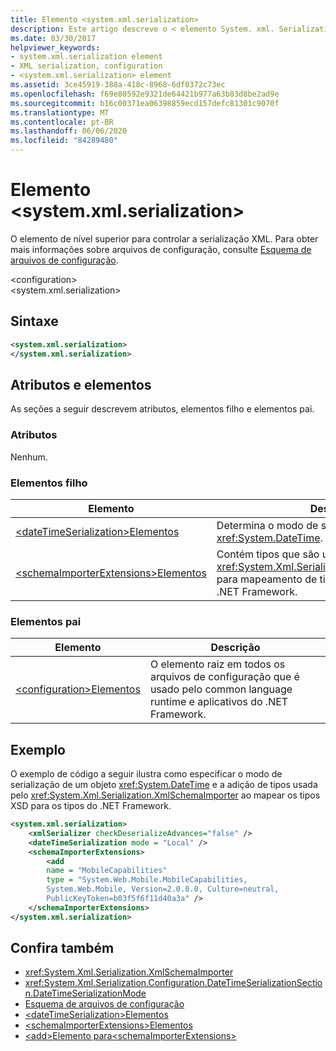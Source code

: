 ```yaml
---
title: Elemento <system.xml.serialization>
description: Este artigo descreve o < elemento System. xml. Serialization >, que é o elemento de nível superior para controlar a serialização de XML.
ms.date: 03/30/2017
helpviewer_keywords:
- system.xml.serialization element
- XML serialization, configuration
- <system.xml.serialization> element
ms.assetid: 3ce45919-388a-418c-8968-6df0372c73ec
ms.openlocfilehash: f69e80592e9321de64421b977a63b83d8be2ad9e
ms.sourcegitcommit: b16c00371ea06398859ecd157defc81301c9070f
ms.translationtype: MT
ms.contentlocale: pt-BR
ms.lasthandoff: 06/06/2020
ms.locfileid: "84289480"
---
```

# <a name="systemxmlserialization-element"></a>Elemento \<system.xml.serialization>

O elemento de nível superior para controlar a serialização XML. Para obter mais informações sobre arquivos de configuração, consulte [Esquema de arquivos de configuração](../../framework/configure-apps/file-schema/index.md).

\<configuration>\
\<system.xml.serialization>

## <a name="syntax"></a>Sintaxe

```xml
<system.xml.serialization>
</system.xml.serialization>
```

## <a name="attributes-and-elements"></a>Atributos e elementos

As seções a seguir descrevem atributos, elementos filho e elementos pai.

### <a name="attributes"></a>Atributos

Nenhum.

### <a name="child-elements"></a>Elementos filho

|Elemento|Descrição|
|-------------|-----------------|
|[\<dateTimeSerialization>Elementos](datetimeserialization-element.md)|Determina o modo de serialização de objetos <xref:System.DateTime>.|
|[\<schemaImporterExtensions>Elementos](schemaimporterextensions-element.md)|Contém tipos que são usados pelo <xref:System.Xml.Serialization.XmlSchemaImporter> para mapeamento de tipos XSD para tipos do .NET Framework.|

### <a name="parent-elements"></a>Elementos pai

|Elemento|Descrição|
|-------------|-----------------|
|[\<configuration>Elementos](../../framework/configure-apps/file-schema/configuration-element.md)|O elemento raiz em todos os arquivos de configuração que é usado pelo common language runtime e aplicativos do .NET Framework.|

## <a name="example"></a>Exemplo

O exemplo de código a seguir ilustra como especificar o modo de serialização de um objeto <xref:System.DateTime> e a adição de tipos usada pelo <xref:System.Xml.Serialization.XmlSchemaImporter> ao mapear os tipos XSD para os tipos do .NET Framework.

```xml
<system.xml.serialization>
    <xmlSerializer checkDeserializeAdvances="false" />
    <dateTimeSerialization mode = "Local" />
    <schemaImporterExtensions>
        <add
        name = "MobileCapabilities"
        type = "System.Web.Mobile.MobileCapabilities,
        System.Web.Mobile, Version=2.0.0.0, Culture=neutral,
        PublicKeyToken=b03f5f6f11d40a3a" />
    </schemaImporterExtensions>
</system.xml.serialization>
```

## <a name="see-also"></a>Confira também

- <xref:System.Xml.Serialization.XmlSchemaImporter>
- <xref:System.Xml.Serialization.Configuration.DateTimeSerializationSection.DateTimeSerializationMode>
- [Esquema de arquivos de configuração](../../framework/configure-apps/file-schema/index.md)
- [\<dateTimeSerialization>Elementos](datetimeserialization-element.md)
- [\<schemaImporterExtensions>Elementos](schemaimporterextensions-element.md)
- [\<add>Elemento para\<schemaImporterExtensions>](add-element-for-schemaimporterextensions.md)

